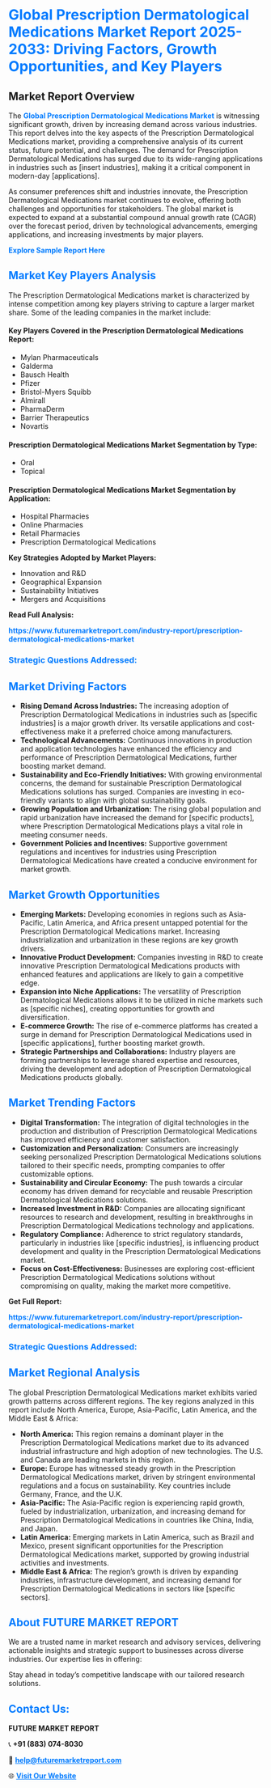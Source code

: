 <h1 style="color: #007BFF;">Global Prescription Dermatological Medications Market Report 2025-2033: Driving Factors, Growth Opportunities, and Key Players</h1>

<section id="overview">
<h2>Market Report Overview</h2>
<p>The <a href="https://www.futuremarketreport.com/industry-report/prescription-dermatological-medications-market" style="color: #007BFF; text-decoration: none;"><strong>Global Prescription Dermatological Medications Market</strong></a> is witnessing significant growth, driven by increasing demand across various industries. This report delves into the key aspects of the Prescription Dermatological Medications market, providing a comprehensive analysis of its current status, future potential, and challenges. The demand for Prescription Dermatological Medications has surged due to its wide-ranging applications in industries such as [insert industries], making it a critical component in modern-day [applications].</p>
<p>As consumer preferences shift and industries innovate, the Prescription Dermatological Medications market continues to evolve, offering both challenges and opportunities for stakeholders. The global market is expected to expand at a substantial compound annual growth rate (CAGR) over the forecast period, driven by technological advancements, emerging applications, and increasing investments by major players.</p>
</section>

<section id="overview">
<p><a href="https://www.futuremarketreport.com/request-sample/reportId=125851" style="color: #007BFF; text-decoration: none;"><strong>Explore Sample Report Here</strong></a></p>
</section>

<section id="key-players">
<h2 style="color: #007BFF;">Market Key Players Analysis</h2>
<p>The Prescription Dermatological Medications market is characterized by intense competition among key players striving to capture a larger market share. Some of the leading companies in the market include:</p>
<h4>Key Players Covered in the Prescription Dermatological Medications Report:</h4>
<ul><li>Mylan Pharmaceuticals</li><li>Galderma</li><li>Bausch Health</li><li>Pfizer</li><li>Bristol-Myers Squibb</li><li>Almirall</li><li>PharmaDerm</li><li>Barrier Therapeutics</li><li>Novartis</li></ul>
<h4>Prescription Dermatological Medications Market Segmentation by Type:</h4>
<ul><li>Oral</li><li>Topical</li></ul>

<h4>Prescription Dermatological Medications Market Segmentation by Application:</h4>
<ul><li>Hospital Pharmacies</li><li>Online Pharmacies</li><li>Retail Pharmacies</li><li>Prescription Dermatological Medications</li></ul>
<p><strong>Key Strategies Adopted by Market Players:</strong></p>
<ul>
<li>Innovation and R&D</li>
<li>Geographical Expansion</li>
<li>Sustainability Initiatives</li>
<li>Mergers and Acquisitions</li>
</ul>
</section>

<section>
<p><strong>Read Full Analysis: </strong></p><a href="https://www.futuremarketreport.com/industry-report/prescription-dermatological-medications-market" style="color: #007BFF; text-decoration: none;"><strong>https://www.futuremarketreport.com/industry-report/prescription-dermatological-medications-market</strong></a>
<h3 style="color: #007BFF;">Strategic Questions Addressed:</h3>
</section>

<section id="driving-factors">
<h2 style="color: #007BFF;">Market Driving Factors</h2>
<ul>
<li><strong>Rising Demand Across Industries:</strong> The increasing adoption of Prescription Dermatological Medications in industries such as [specific industries] is a major growth driver. Its versatile applications and cost-effectiveness make it a preferred choice among manufacturers.</li>
<li><strong>Technological Advancements:</strong> Continuous innovations in production and application technologies have enhanced the efficiency and performance of Prescription Dermatological Medications, further boosting market demand.</li>
<li><strong>Sustainability and Eco-Friendly Initiatives:</strong> With growing environmental concerns, the demand for sustainable Prescription Dermatological Medications solutions has surged. Companies are investing in eco-friendly variants to align with global sustainability goals.</li>
<li><strong>Growing Population and Urbanization:</strong> The rising global population and rapid urbanization have increased the demand for [specific products], where Prescription Dermatological Medications plays a vital role in meeting consumer needs.</li>
<li><strong>Government Policies and Incentives:</strong> Supportive government regulations and incentives for industries using Prescription Dermatological Medications have created a conducive environment for market growth.</li>
</ul>
</section>

<section id="growth-opportunities">
<h2 style="color: #007BFF;">Market Growth Opportunities</h2>
<ul>
<li><strong>Emerging Markets:</strong> Developing economies in regions such as Asia-Pacific, Latin America, and Africa present untapped potential for the Prescription Dermatological Medications market. Increasing industrialization and urbanization in these regions are key growth drivers.</li>
<li><strong>Innovative Product Development:</strong> Companies investing in R&D to create innovative Prescription Dermatological Medications products with enhanced features and applications are likely to gain a competitive edge.</li>
<li><strong>Expansion into Niche Applications:</strong> The versatility of Prescription Dermatological Medications allows it to be utilized in niche markets such as [specific niches], creating opportunities for growth and diversification.</li>
<li><strong>E-commerce Growth:</strong> The rise of e-commerce platforms has created a surge in demand for Prescription Dermatological Medications used in [specific applications], further boosting market growth.</li>
<li><strong>Strategic Partnerships and Collaborations:</strong> Industry players are forming partnerships to leverage shared expertise and resources, driving the development and adoption of Prescription Dermatological Medications products globally.</li>
</ul>
</section>

<section id="trending-factors">
<h2 style="color: #007BFF;">Market Trending Factors</h2>
<ul>
<li><strong>Digital Transformation:</strong> The integration of digital technologies in the production and distribution of Prescription Dermatological Medications has improved efficiency and customer satisfaction.</li>
<li><strong>Customization and Personalization:</strong> Consumers are increasingly seeking personalized Prescription Dermatological Medications solutions tailored to their specific needs, prompting companies to offer customizable options.</li>
<li><strong>Sustainability and Circular Economy:</strong> The push towards a circular economy has driven demand for recyclable and reusable Prescription Dermatological Medications solutions.</li>
<li><strong>Increased Investment in R&D:</strong> Companies are allocating significant resources to research and development, resulting in breakthroughs in Prescription Dermatological Medications technology and applications.</li>
<li><strong>Regulatory Compliance:</strong> Adherence to strict regulatory standards, particularly in industries like [specific industries], is influencing product development and quality in the Prescription Dermatological Medications market.</li>
<li><strong>Focus on Cost-Effectiveness:</strong> Businesses are exploring cost-efficient Prescription Dermatological Medications solutions without compromising on quality, making the market more competitive.</li>
</ul>
</section>

<section>
<p><strong>Get Full Report: </strong></p><a href="https://www.futuremarketreport.com/industry-report/prescription-dermatological-medications-market" style="color: #007BFF; text-decoration: none;"><strong>https://www.futuremarketreport.com/industry-report/prescription-dermatological-medications-market</strong></a>
<h3 style="color: #007BFF;">Strategic Questions Addressed:</h3>
</section>


<section id="regional-analysis">
<h2 style="color: #007BFF;">Market Regional Analysis</h2>
<p>The global Prescription Dermatological Medications market exhibits varied growth patterns across different regions. The key regions analyzed in this report include North America, Europe, Asia-Pacific, Latin America, and the Middle East & Africa:</p>
<ul>
<li><strong>North America:</strong> This region remains a dominant player in the Prescription Dermatological Medications market due to its advanced industrial infrastructure and high adoption of new technologies. The U.S. and Canada are leading markets in this region.</li>
<li><strong>Europe:</strong> Europe has witnessed steady growth in the Prescription Dermatological Medications market, driven by stringent environmental regulations and a focus on sustainability. Key countries include Germany, France, and the U.K.</li>
<li><strong>Asia-Pacific:</strong> The Asia-Pacific region is experiencing rapid growth, fueled by industrialization, urbanization, and increasing demand for Prescription Dermatological Medications in countries like China, India, and Japan.</li>
<li><strong>Latin America:</strong> Emerging markets in Latin America, such as Brazil and Mexico, present significant opportunities for the Prescription Dermatological Medications market, supported by growing industrial activities and investments.</li>
<li><strong>Middle East & Africa:</strong> The region’s growth is driven by expanding industries, infrastructure development, and increasing demand for Prescription Dermatological Medications in sectors like [specific sectors].</li>
</ul>
</section>

<footer>
<h2 style="color: #007BFF;">About FUTURE MARKET REPORT</h2>
<p>We are a trusted name in market research and advisory services, delivering actionable insights and strategic support to businesses across diverse industries. Our expertise lies in offering:</p>

<p>Stay ahead in today’s competitive landscape with our tailored research solutions.</p>

<h2 style="color: #007BFF;">Contact Us:</h2>
<p><strong>FUTURE MARKET REPORT</strong></p>
<p>📞 <strong>+91 (883) 074-8030</strong></p>
<p>📧 <strong><a href="mailto:help@futuremarketreport.com" style="color: #007BFF;">help@futuremarketreport.com</a></strong></p>
<p>🌐 <strong><a href="https://www.futuremarketreport.com/" style="color: #007BFF;">Visit Our Website</a></strong></p>
</footer>